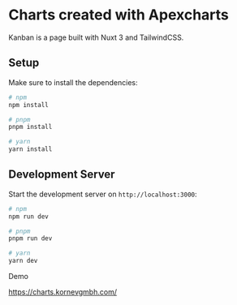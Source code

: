 # Charts created with Apexcharts

Kanban is a page built with Nuxt 3 and TailwindCSS.

## Setup

Make sure to install the dependencies:

```bash
# npm
npm install

# pnpm
pnpm install

# yarn
yarn install
```

## Development Server

Start the development server on `http://localhost:3000`:

```bash
# npm
npm run dev

# pnpm
pnpm run dev

# yarn
yarn dev
```
Demo

https://charts.kornevgmbh.com/


